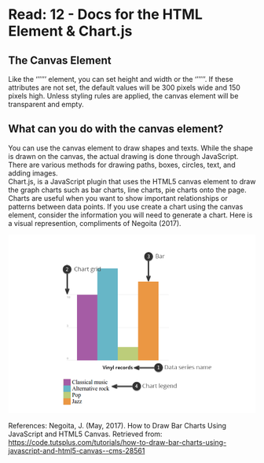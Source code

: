 # Read: 12 - Docs for the HTML <canvas> Element & Chart.js

## The Canvas Element
Like the ‘’’<img>’’’ element, you can set height and width or the ‘’’<canvas>’’’. If these attributes are not set, the default values will be 300 pixels wide and 150 pixels high. Unless styling rules are applied, the canvas element will be transparent and empty.

## What can you do with the canvas element?
You can use the canvas element to draw shapes and texts. While the shape is drawn on the canvas,  the actual drawing is done through JavaScript. There are various methods for drawing paths, boxes, circles, text, and adding images.  
Chart.js, is a JavaScript plugin that uses the HTML5 canvas element to draw the graph charts such as bar charts, line charts, pie charts  onto the page. Charts are useful when you want to show important relationships or patterns between data points. If you use create a chart using the canvas element, consider the information you will need to generate a chart. Here is a visual represention, compliments of Negoita (2017).


![](imgs/chart.png)


References:
Negoita, J. (May, 2017). How to Draw Bar Charts Using JavaScript and HTML5 Canvas. Retrieved from: https://code.tutsplus.com/tutorials/how-to-draw-bar-charts-using-javascript-and-html5-canvas--cms-28561



